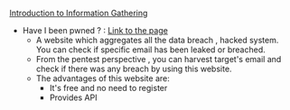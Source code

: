 [Introduction to  Information Gathering](../Introduction%20to%20%20Information%20Gathering.md)

- Have I been pwned ? : [Link to the page](https://haveibeenpwned.com/)
	- A website which aggregates all the data breach , hacked system. You can check if specific email has been leaked or breached.
	- From the pentest perspective , you can harvest target's email and check if there was any breach by using this website.
	- The advantages of this website are:
		- It's free and no need to register 
		- Provides API